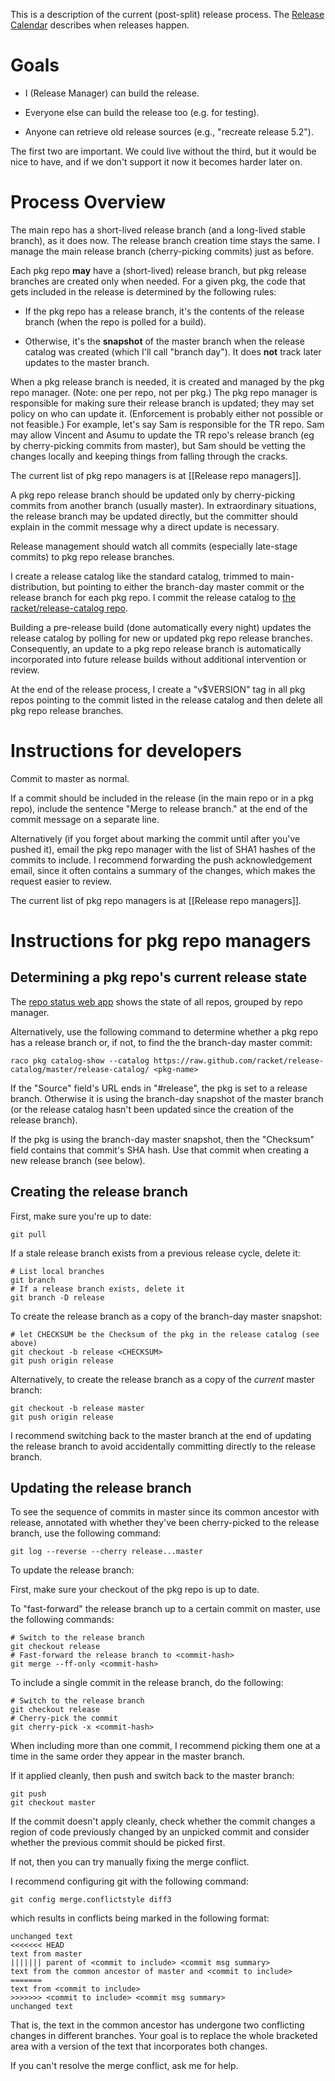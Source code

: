 This is a description of the current (post-split) release process. The [Release Calendar](https://github.com/plt/racket/wiki/Release-Calendar) describes when releases happen.

# Goals

 - I (Release Manager) can build the release.

 - Everyone else can build the release too (e.g. for testing).

 - Anyone can retrieve old release sources (e.g., "recreate release 5.2").

The first two are important. We could live without the third, but it
would be nice to have, and if we don't support it now it becomes
harder later on.


# Process Overview

The main repo has a short-lived release branch (and a long-lived
stable branch), as it does now. The release branch creation time stays
the same. I manage the main release branch (cherry-picking commits)
just as before.

Each pkg repo **may** have a (short-lived) release branch, but pkg
release branches are created only when needed. For a given pkg, the
code that gets included in the release is determined by the following
rules:

- If the pkg repo has a release branch, it's the contents of the
  release branch (when the repo is polled for a build).

- Otherwise, it's the **snapshot** of the master branch when the
  release catalog was created (which I'll call "branch day"). It does
  **not** track later updates to the master branch.

When a pkg release branch is needed, it is created and managed by the
pkg repo manager. (Note: one per repo, not per pkg.) The pkg repo
manager is responsible for making sure their release branch is
updated; they may set policy on who can update it. (Enforcement is
probably either not possible or not feasible.) For example, let's say
Sam is responsible for the TR repo. Sam may allow Vincent and Asumu to
update the TR repo's release branch (eg by cherry-picking commits from
master), but Sam should be vetting the changes locally and keeping
things from falling through the cracks.

The current list of pkg repo managers is at [[Release repo managers]].

A pkg repo release branch should be updated only by cherry-picking
commits from another branch (usually master). 
In extraordinary situations, the release branch may be updated
directly, but the committer should explain in the commit message why a
direct update is necessary.

Release management should watch all commits (especially late-stage
commits) to pkg repo release branches.

I create a release catalog like the standard catalog, trimmed to
main-distribution, but pointing to either the branch-day master commit
or the release branch for each pkg repo. I commit the release catalog
to [the racket/release-catalog
repo](https://github.com/racket/release-catalog).

Building a pre-release build (done automatically every night)
updates the release catalog by polling for new or
updated pkg repo release branches. Consequently, an update to a pkg
repo release branch is automatically incorporated into future release
builds without additional intervention or review.

At the end of the release process, I create a "v$VERSION" tag in all
pkg repos pointing to the commit listed in the release catalog and then
delete all pkg repo release branches.


# Instructions for developers

Commit to master as normal.

If a commit should be included in the release (in the main repo or in
a pkg repo), include the sentence "Merge to release branch." at the
end of the commit message on a separate line.

Alternatively (if you forget about marking the commit until after
you've pushed it), email the pkg repo manager with the list of SHA1
hashes of the commits to include. I recommend forwarding the push
acknowledgement email, since it often contains a summary of the
changes, which makes the request easier to review.

The current list of pkg repo managers is at [[Release repo managers]].


# Instructions for pkg repo managers

## Determining a pkg repo's current release state

The [repo status web app](http://pre-release.racket-lang.org/status/)
shows the state of all repos, grouped by repo manager.

Alternatively, use the following command to determine whether a pkg repo has a
release branch or, if not, to find the the branch-day master commit:

    raco pkg catalog-show --catalog https://raw.github.com/racket/release-catalog/master/release-catalog/ <pkg-name>

If the "Source" field's URL ends in "#release", the pkg is set to a
release branch. Otherwise it is using the branch-day snapshot of the
master branch (or the release catalog hasn't been updated since the
creation of the release branch).

If the pkg is using the branch-day master snapshot, then the
"Checksum" field contains that commit's SHA hash. Use that commit when
creating a new release branch (see below).

## Creating the release branch

First, make sure you're up to date:

    git pull

If a stale release branch exists from a previous release cycle, delete
it:

    # List local branches
    git branch
    # If a release branch exists, delete it
    git branch -D release

To create the release branch as a copy of the branch-day master
snapshot:

    # let CHECKSUM be the Checksum of the pkg in the release catalog (see above)
    git checkout -b release <CHECKSUM>
    git push origin release

Alternatively, to create the release branch as a copy of the *current*
master branch:

    git checkout -b release master
    git push origin release

I recommend switching back to the master branch at the end of updating
the release branch to avoid accidentally committing directly to the
release branch.

## Updating the release branch

To see the sequence of commits in master since its common ancestor
with release, annotated with whether they've been cherry-picked to the
release branch, use the following command:

    git log --reverse --cherry release...master

To update the release branch:

First, make sure your checkout of the pkg repo is up to date.

To "fast-forward" the release branch up to a certain commit on master,
use the following commands:

    # Switch to the release branch
    git checkout release
    # Fast-forward the release branch to <commit-hash>
    git merge --ff-only <commit-hash>

To include a single commit in the release branch, do the following:

    # Switch to the release branch
    git checkout release
    # Cherry-pick the commit
    git cherry-pick -x <commit-hash>

When including more than one commit, I recommend picking them one at a
time in the same order they appear in the master branch.

If it applied cleanly, then push and switch back to the master branch:

    git push
    git checkout master

If the commit doesn't apply cleanly, check whether the commit
changes a region of code previously changed by an unpicked commit
and consider whether the previous commit should be picked first.

If not, then you can try manually fixing the merge conflict.

I recommend configuring git with the following command:

    git config merge.conflictstyle diff3

which results in conflicts being marked in the following format:

    unchanged text
    <<<<<<< HEAD
    text from master
    ||||||| parent of <commit to include> <commit msg summary>
    text from the common ancestor of master and <commit to include>
    =======
    text from <commit to include>
    >>>>>>> <commit to include> <commit msg summary>
    unchanged text

That is, the text in the common ancestor has undergone two conflicting
changes in different branches. Your goal is to replace the whole
bracketed area with a version of the text that incorporates both
changes.

If you can't resolve the merge conflict, ask me for help.
